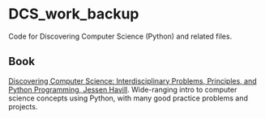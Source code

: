 # DCS_work_backup
Code for Discovering Computer Science (Python) and related files.

## Book
[Discovering Computer Science: Interdisciplinary Problems, Principles, and Python Programming, Jessen Havill](https://www.amazon.com/Discovering-Computer-Science-Interdisciplinary-Programming/dp/148225414X/).
Wide-ranging intro to computer science concepts using Python, with many good practice problems and projects.
